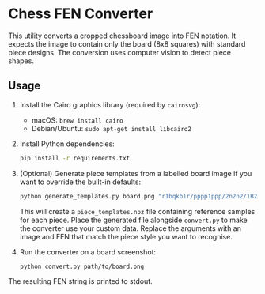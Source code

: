 # Chess FEN Converter

This utility converts a cropped chessboard image into FEN notation. It expects the image to contain only the board (8x8 squares) with standard piece designs. The conversion uses computer vision to detect piece shapes.

## Usage

1. Install the Cairo graphics library (required by `cairosvg`):
   - macOS: `brew install cairo`
   - Debian/Ubuntu: `sudo apt-get install libcairo2`

2. Install Python dependencies:

   ```bash
   pip install -r requirements.txt
   ```

3. (Optional) Generate piece templates from a labelled board image if you want
   to override the built-in defaults:

   ```bash
   python generate_templates.py board.png "r1bqkb1r/pppp1ppp/2n2n2/1B2p3/4P3/5N2/PPPP1PPP/RNBQK2R w KQkq - 4 4"
   ```
   This will create a `piece_templates.npz` file containing reference samples for each piece. Place the generated file alongside
   `convert.py` to make the converter use your custom data. Replace the arguments with an image and FEN that match the piece style
   you want to recognise.

4. Run the converter on a board screenshot:

   ```bash
   python convert.py path/to/board.png
   ```

The resulting FEN string is printed to stdout.
